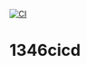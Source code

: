 [![CI](https://github.com/berehx/1346cicd/actions/workflows/swf.yml/badge.svg)](https://github.com/berehx/1346cicd/actions/workflows/swf.yml)
# 1346cicd
